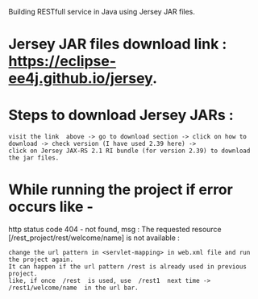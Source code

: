 Building RESTfull service in Java using Jersey JAR files.

# Jersey JAR files download link : https://eclipse-ee4j.github.io/jersey.

# Steps to download Jersey JARs : 
	visit the link  above -> go to download section -> click on how to download -> check version (I have used 2.39 here) ->
	click on Jersey JAX-RS 2.1 RI bundle (for version 2.39) to download the jar files.


# While running the project if error occurs like -

  http status code 404 - not found, msg : The requested resource [/rest_project/rest/welcome/name] is not available :

	change the url pattern in <servlet-mapping> in web.xml file and run the project again. 
	It can happen if the url pattern /rest is already used in previous project.
	like, if once  /rest  is used, use  /rest1  next time -> /rest1/welcome/name  in the url bar.
